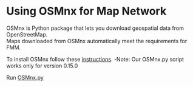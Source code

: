 # Using OSMnx for Map Network

OSMnx is Python package that lets you download geospatial data from OpenStreetMap.\
Maps downloaded from OSMnx automatically meet the requirements for FMM.

To install OSMnx follow these [instructions](https://osmnx.readthedocs.io/en/stable/#installation).
  -Note: Our OSMnx.py script works only for version 0.15.0

Run [OSMnx.py](./OSMnx.py)
